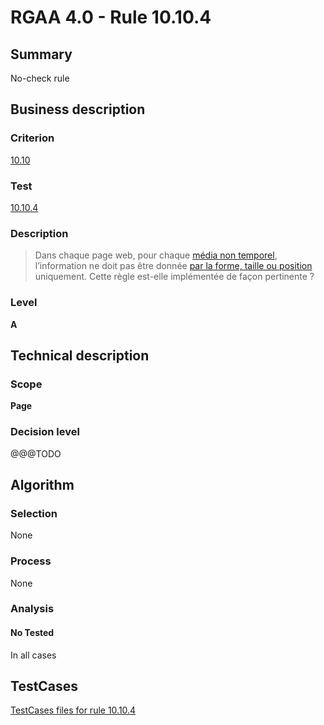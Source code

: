 # RGAA 4.0 - Rule 10.10.4

## Summary
No-check rule


## Business description

### Criterion
[10.10](https://www.numerique.gouv.fr/publications/rgaa-accessibilite/methode/criteres/#crit-10-10)

### Test
[10.10.4](https://www.numerique.gouv.fr/publications/rgaa-accessibilite/methode/criteres/#test-10-10-4)

### Description
> Dans chaque page web, pour chaque [média non temporel](https://www.numerique.gouv.fr/publications/rgaa-accessibilite/methode/glossaire/#media-non-temporel), l’information ne doit pas être donnée [par la forme, taille ou position](https://www.numerique.gouv.fr/publications/rgaa-accessibilite/methode/glossaire/#indication-donnee-par-la-forme-la-taille-ou-la-position) uniquement. Cette règle est-elle implémentée de façon pertinente ?

### Level
**A**


## Technical description

### Scope
**Page**

### Decision level
@@@TODO


## Algorithm

### Selection
None

### Process
None

### Analysis

#### No Tested
In all cases


##  TestCases

[TestCases files for rule 10.10.4](https://gitlab.com/asqatasun/Asqatasun/-/tree/v5/rules/rules-rgaa4.0/src/test/resources/testcases/rgaa40//Rgaa40Rule101004/)


